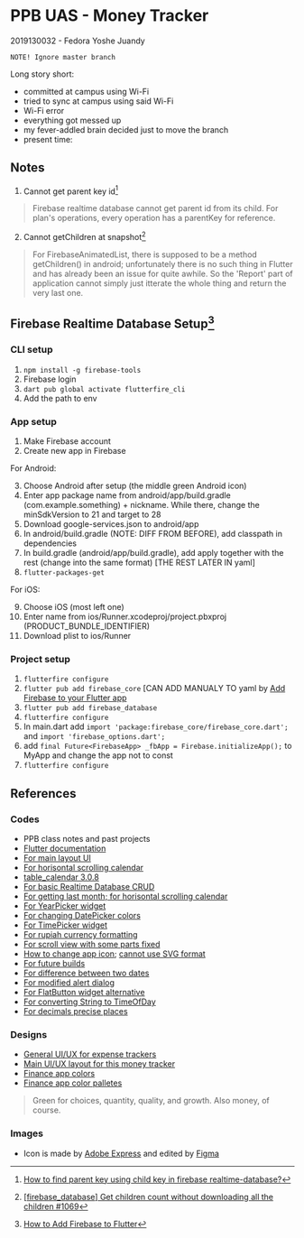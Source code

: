 # PPB UAS - Money Tracker

2019130032 - Fedora Yoshe Juandy

`NOTE! Ignore master branch`

Long story short:

- committed at campus using Wi-Fi
- tried to sync at campus using said Wi-Fi
- Wi-Fi error
- everything got messed up
- my fever-addled brain decided just to move the branch
- present time:

## Notes

1. Cannot get parent key id[^1]

> Firebase realtime database cannot get parent id from its child. For plan's operations, every operation has a parentKey for reference.

2. Cannot getChildren at snapshot[^2]

> For FirebaseAnimatedList, there is supposed to be a method getChildren() in android; unfortunately there is no such thing in Flutter and has already been an issue for quite awhile. So the 'Report' part of application cannot simply just itterate the whole thing and return the very last one.

## Firebase Realtime Database Setup[^3]

### CLI setup

1. `npm install -g firebase-tools`
2. Firebase login
3. `dart pub global activate flutterfire_cli`
4. Add the path to env

### App setup

1. Make Firebase account
2. Create new app in Firebase

For Android:

3. Choose Android after setup (the middle green Android icon)
4. Enter app package name from android/app/build.gradle (com.example.something) + nickname. While there, change the minSdkVersion to 21 and target to 28
5. Download google-services.json to android/app
6. In android/build.gradle (NOTE: DIFF FROM BEFORE), add classpath in dependencies
7. In build.gradle (android/app/build.gradle), add apply together with the rest (change into the same format) [THE REST LATER IN yaml]
8. `flutter-packages-get`

For iOS:

9. Choose iOS (most left one)
10. Enter name from ios/Runner.xcodeproj/project.pbxproj (PRODUCT_BUNDLE_IDENTIFIER)
11. Download plist to ios/Runner

### Project setup

1. `flutterfire configure`
2. `flutter pub add firebase_core` [CAN ADD MANUALY TO yaml by [Add Firebase to your Flutter app](https://firebase.google.com/docs/flutter/setup?platform=ios#available-plugins)
3. `flutter pub add firebase_database`
4. `flutterfire configure`
5. In main.dart add `import 'package:firebase_core/firebase_core.dart';` and `import 'firebase_options.dart';`
6. add `final Future<FirebaseApp> _fbApp = Firebase.initializeApp();` to MyApp and change the app not to const
7. `flutterfire configure`

## References

### Codes

- PPB class notes and past projects
- [Flutter documentation](https://docs.flutter.dev/)
- [For main layout UI](https://flutterawesome.com/budget-tracker-app-ui-with-flutter/)
- [For horisontal scrolling calendar](https://stackoverflow.com/questions/71690214/how-do-construct-a-horizontally-scrollable-calendar-in-my-appbar-with-flutter)
- [table_calendar 3.0.8 ](https://pub.dev/packages/table_calendar)
- [For basic Realtime Database CRUD](https://codingzest.com/firebase-realtime-database-crud-operations-for-flutter-project/)
- [For getting last month; for horisontal scrolling calendar](https://stackoverflow.com/questions/51420559/get-last-month-date-in-flutter-dart)
- [For YearPicker widget](https://stackoverflow.com/questions/51420559/get-last-month-date-in-flutter-dart)
- [For changing DatePicker colors](https://www.flutterbeads.com/change-date-picker-color-in-flutter/)
- [For TimePicker widget](https://www.youtube.com/watch?v=3wsIBoyKmdA)
- [For rupiah currency formatting](https://galangaji.medium.com/5-flutter-tutorial-cara-mudah-format-rupiah-pada-dart-c1711621e648)
- [For scroll view with some parts fixed](https://stackoverflow.com/questions/54027270/how-to-create-a-scroll-view-with-fixed-footer-with-flutter)
- [How to change app icon](https://stackoverflow.com/questions/53967670/flutter-launcher-icon-not-getting-changed); [cannot use SVG format](https://stackoverflow.com/questions/68243711/is-there-any-way-to-use-svg-as-app-icon-in-flutter)
- [For future builds](https://stackoverflow.com/questions/66100385/flutter-setstate-or-markneedsbuild-called-during-build-using-future-builde)
- [For difference between two dates](https://stackoverflow.com/questions/52713115/flutter-find-the-number-of-days-between-two-dates/67679455#67679455)
- [For modified alert dialog](https://medium.com/multiverse-software/alert-dialog-and-confirmation-dialog-in-flutter-8d8c160f4095)
- [For FlatButton widget alternative](https://stackoverflow.com/questions/66805535/flutter-flatbutton-is-deprecated-alternative-solution-with-width-and-height)
- [For converting String to TimeOfDay](https://stackoverflow.com/questions/53382971/how-to-convert-string-to-timeofday-in-flutter)
- [For decimals precise places](https://stackoverflow.com/questions/28419255/how-do-you-round-a-double-in-dart-to-a-given-degree-of-precision-after-the-decim)

### Designs

- [General UI/UX for expense trackers](https://dribbble.com/tags/expense_tracker)
- [Main UI/UX layout for this money tracker](https://www.behance.net/gallery/79266823/Budget-tracker-App-UI-kit)
- [Finance app colors](https://uxdesign.cc/3-colors-for-financial-applications-ec75c806e454)
- [Finance app color palletes](https://www.crazyegg.com/blog/color-palettes-financial/)

> Green for choices, quantity, quality, and growth. Also money, of course.

### Images

- Icon is made by <a href="https://express.adobe.com/express-apps/logo-maker">Adobe Express</a> and edited by <a href="https://www.figma.com/">Figma</a>

[^1]: [How to find parent key using child key in firebase realtime-database?](https://stackoverflow.com/questions/65725337/how-to-find-parent-key-using-child-key-in-firebase-realtime-database)
[^2]: [[firebase_database] Get children count without downloading all the children #1069](https://github.com/firebase/flutterfire/issues/1069)
[^3]: [How to Add Firebase to Flutter](https://firebase.google.com/docs/flutter/setup?platform=ios#available-plugins)
